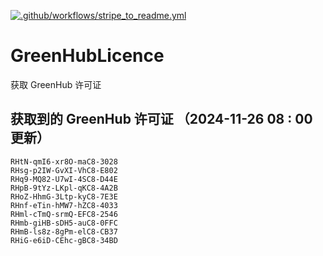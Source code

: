 [![.github/workflows/stripe_to_readme.yml](https://github.com/zjx-kimi/GreenHubLicence/actions/workflows/stripe_to_readme.yml/badge.svg)](https://github.com/zjx-kimi/GreenHubLicence/actions/workflows/stripe_to_readme.yml)
# GreenHubLicence
获取 GreenHub 许可证
## 获取到的 GreenHub 许可证 （2024-11-26 08 : 00 更新）
```
RHtN-qmI6-xr8O-maC8-3028
RHsg-p2IW-GvXI-VhC8-E802
RHq9-MQ82-U7wI-4SC8-D44E
RHpB-9tYz-LKpl-qKC8-4A2B
RHoZ-HhmG-3Ltp-kyC8-7E3E
RHnf-eTin-hMW7-hZC8-4033
RHml-cTmQ-srmQ-EFC8-2546
RHmb-giHB-sDH5-auC8-0FFC
RHmB-ls8z-8gPm-elC8-CB37
RHiG-e6iD-CEhc-gBC8-34BD
```
